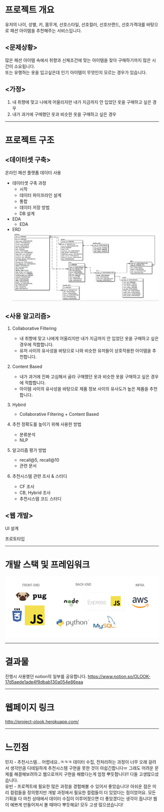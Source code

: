 # 프로젝트 개요
유저의 나이, 성별, 키, 몸무게, 선호스타일, 선호컬러, 선호브랜드, 선호가격대를 바탕으로 패션 아이템을 추천해주는 서비스입니다.

## <문제상황>
많은 패션 아이템 속에서 취향과 신체조건에 맞는 아이템을 찾아 구매하기까지 많은 시간이 소요됩니다.   
또는 유행하는 옷을 입고싶은데 인기 아이템이 무엇인지 모르는 경우가 있습니다.

## <가정>
1. 내 취향에 맞고 나에게 어울리지만 내가 지금까지 안 입었던 옷을 구매하고 싶은 경우
2. 내가 과거에 구매했던 옷과 비슷한 옷을 구매하고 싶은 경우

--------------
# 프로젝트 구조
## <데이터셋 구축>
온라인 패션 플랫폼 데이터 사용
* 데이터셋 구축 과정  
    - 시작 
    - 데이터 파이프라인 설계 
    - 통합 
    - 데이터 저장 방법
    - DB 설계 
* EDA 
    - EDA 
* ERD  
![ERD](./img/ERD.PNG)


## <사용 알고리즘>
1. Collaborative Filtering 
    - 내 취향에 맞고 나에게 어울리지만 내가 지금까지 안 입었던 옷을 구매하고 싶은 경우에 적합합니다.
    - 유저 사이의 유사성을 바탕으로 나와 비슷한 유저들이 상호작용한 아이템을 추천합니다.

2. Content Based  
    - 내가 과거에 진짜 고심해서 골라 구매했던 옷과 비슷한 옷을 구매하고 싶은 경우에 적합합니다.
    - 아이템 사이의 유사성을 바탕으로 제품 정보 사이의 유사도가 높은 제품을 추천합니다.

3. Hybird
    - Collaborative Filtering + Content Based

4. 추천 정확도를 높이기 위해 사용한 방법
    - 분류분석 
    - NLP 

5. 알고리즘 평가 방법
    - recall@5, recall@10
    - 관련 문서 

6. 추천시스템 관련 조사 & 스터디  
    - CF 조사 
    - CB, Hybrid 조사
    - 추천시스템 코드 스터디 

## <웹 개발>
UI 설계  

프로토타입  



----------
# 개발 스택 및 프레임워크
![Stack](./img/Stack.png)


----------
# 결과물
진행시 사용했던 notion의 일부를 공유합니다.
https://www.notion.so/OLOOK-17d5aede1ade4f9dbab130a054e86eaa

------------
# 웹페이지 링크
http://project-olook.herokuapp.com/

------------
# 느낀점  
민지 - 추천시스템... 어렵네요..ㅋㅋㅋ 데이터 수집, 전처리하는 과정이 너무 오래 걸려서 생각만큼 디테일하게 추천시스템 구현을 못한 것이 아쉽긴합니다ㅠ 그래도 어려운 문제를 해결해보려하고 웹으로까지 구현을 해봤다는게 엄청 뿌듯합니다!! 다들 고생많으셨습니다.  
유빈 - 프로젝트에 필요한 많은 과정을 경험해볼 수 있어서 좋았습니다! 아쉬운 점은 미리 컬럼들을 정의했지만 개발 과정에서 필요한 컬럼들이 더 있었다는 점이었어요. 모든 기획을 다 마친 상태에서 데이터 수집이 이루어졌으면 더 좋았겠다는 생각이 듭니다! 웹이 예쁘게 만들어져서 볼 때마다 뿌듯해요! 모두 고생 많으셨습니다!





